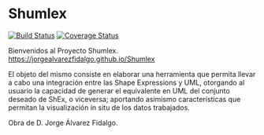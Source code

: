 # Shumlex
[![Build Status](https://travis-ci.org/jorgealvarezfidalgo/Shumlex.svg?branch=master)](https://travis-ci.org/jorgealvarezfidalgo/Shumlex)
[![Coverage Status](https://coveralls.io/repos/github/jorgealvarezfidalgo/Shumlex/badge.svg?branch=master)](https://coveralls.io/github/jorgealvarezfidalgo/Shumlex?branch=master)


Bienvenidos al Proyecto Shumlex. 
https://jorgealvarezfidalgo.github.io/Shumlex

El objeto del mismo consiste en elaborar una herramienta que permita llevar a cabo una integración entre las Shape Expressions y UML, otorgando al usuario la capacidad de generar el equivalente en UML del conjunto deseado de ShEx, o viceversa; aportando asimismo características que permitan la visualización in situ de los datos trabajados.

Obra de D. Jorge Álvarez Fidalgo.
